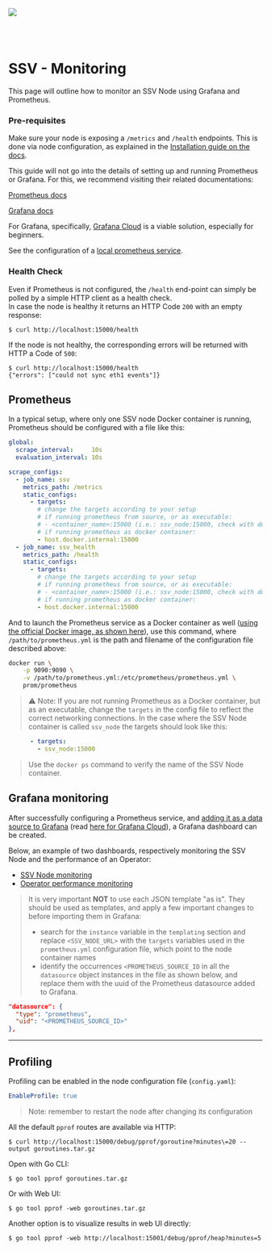 [<img src="../docs/resources/bloxstaking_header_image.png" >](https://www.bloxstaking.com/)

<br>
<br>


# SSV - Monitoring

This page will outline how to monitor an SSV Node using Grafana and Prometheus.
### Pre-requisites
Make sure your node is exposing a `/metrics` and `/health` endpoints. This is done via node configuration, as explained in the [Installation guide on the docs](https://docs.ssv.network/run-a-node/operator-node/installation#create-configuration-file).

This guide will not go into the details of setting up and running Prometheus or Grafana. For this, we recommend visiting their related documentations:

[Prometheus docs](https://prometheus.io/docs/introduction/overview/)

[Grafana docs](https://grafana.com/docs/)

For Grafana, specifically, [Grafana Cloud](https://grafana.com/docs/grafana-cloud/) is a viable solution, especially for beginners.

See the configuration of a [local prometheus service](prometheus/prometheus.yaml).

### Health Check

Even if Prometheus is not configured, the `/health` end-point can simply be polled by a simple HTTP client as a health check. \
In case the node is healthy it returns an HTTP Code `200` with an empty response:
```shell
$ curl http://localhost:15000/health
```

If the node is not healthy, the corresponding errors will be returned with HTTP a Code of `500`:
```shell
$ curl http://localhost:15000/health
{"errors": ["could not sync eth1 events"]}
```

## Prometheus

In a typical setup, where only one SSV node Docker container is running, Prometheus should be configured with a file like this:

```yaml
global:
  scrape_interval:     10s
  evaluation_interval: 10s

scrape_configs:
  - job_name: ssv
    metrics_path: /metrics
    static_configs:
      - targets:
        # change the targets according to your setup
        # if running prometheus from source, or as executable:
        # - <container_name>:15000 (i.e.: ssv_node:15000, check with docker ps command)
        # if running prometheus as docker container:
        - host.docker.internal:15000
  - job_name: ssv_health
    metrics_path: /health
    static_configs:
      - targets:
        # change the targets according to your setup
        # if running prometheus from source, or as executable:
        # - <container_name>:15000 (i.e.: ssv_node:15000, check with docker ps command)
        # if running prometheus as docker container:
        - host.docker.internal:15000

```

And to launch the Prometheus service as a Docker container as well ([using the official Docker image, as shown here](https://hub.docker.com/r/prom/prometheus)), use this command, where `/path/to/prometheus.yml` is the path and filename of the configuration file described above:

```bash
docker run \
    -p 9090:9090 \
    -v /path/to/prometheus.yml:/etc/prometheus/prometheus.yml \
    prom/prometheus
```


> ⚠️ Note: If you are not running Prometheus as a Docker container, but as an executable, change the `targets` in the config file to reflect the correct networking connections. In the case where the SSV Node container is called `ssv_node` the targets should look like this:

```yaml
      - targets:
        - ssv_node:15000
```

> Use the `docker ps` command to verify the name of the SSV Node container.

## Grafana monitoring

After successfully configuring a Prometheus service, and [adding it as a data source to Grafana](https://grafana.com/docs/grafana/latest/datasources/prometheus/configure-prometheus-data-source/) (read [here for Grafana Cloud](https://grafana.com/docs/grafana-cloud/connect-externally-hosted/data-sources/prometheus/configure-prometheus-data-source/)), a Grafana dashboard can be created.

Below, an example of two dashboards, respectively monitoring the SSV Node and the performance of an Operator:

* [SSV Node monitoring](grafana/dashboard_ssv_node.json)
* [Operator performance monitoring](grafana/dashboard_ssv_operator_performance.json.json)

> It is very important **NOT** to use each JSON template "as is". They should be used as templates, and apply a few important changes to before importing them in Grafana:
> * search for the `instance` variable in the `templating` section and replace `<SSV_NODE_URL>` with the `targets` variables used in the `prometheus.yml` configuration file, which point to the node container names
> * identify the occurrences `<PROMETHEUS_SOURCE_ID` in all the `datasource` object instances in the file as shown below, and replace them with the uuid of the Prometheus datasource added to Grafana.

```json
"datasource": {
  "type": "prometheus",
  "uid": "<PROMETHEUS_SOURCE_ID>"
},
```
--- 
## Profiling

Profiling can be enabled in the node configuration file (`config.yaml`):
```yaml
EnableProfile: true
```
> Note: remember to restart the node after changing its configuration

All the default `pprof` routes are available via HTTP:
```shell
$ curl http://localhost:15000/debug/pprof/goroutine?minutes\=20 --output goroutines.tar.gz
```

Open with Go CLI:
```shell
$ go tool pprof goroutines.tar.gz
```

Or with Web UI:
```shell
$ go tool pprof -web goroutines.tar.gz
```

Another option is to visualize results in web UI directly:
```shell
$ go tool pprof -web http://localhost:15001/debug/pprof/heap?minutes=5
```
